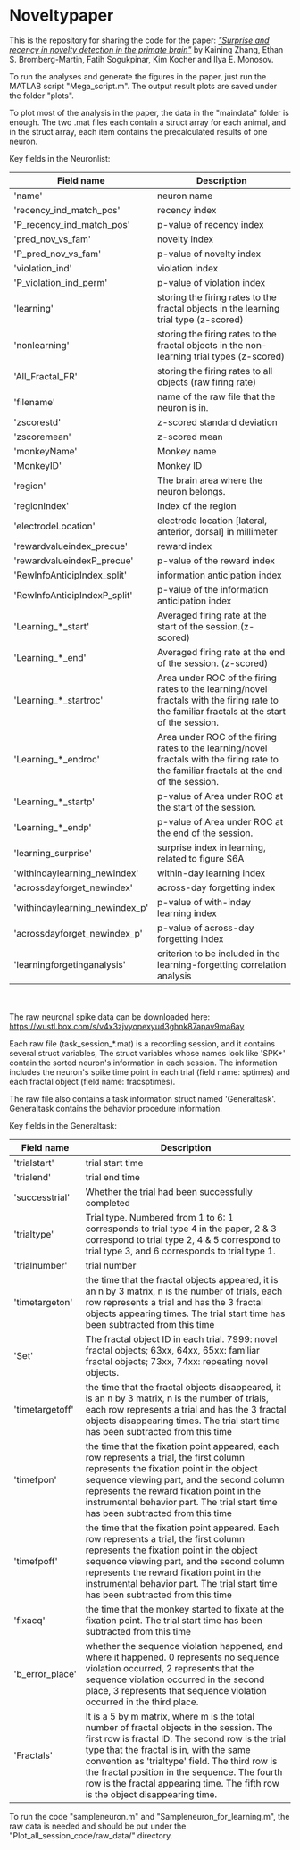 # Noveltypaper
This is the repository for sharing the code for the paper: [*"Surprise and recency in novelty detection in the
primate brain"*](https://www.cell.com/current-biology/pdfExtended/S0960-9822(22)00504-8) by Kaining Zhang, Ethan S. Bromberg-Martin, Fatih Sogukpinar, Kim Kocher and Ilya E. Monosov.


To run the analyses and generate the figures in the paper, just run the MATLAB script "Mega_script.m".
The output result plots are saved under the folder "plots".

To plot most of the analysis in the paper, the data in the "maindata" folder is enough. The two .mat files each contain a struct array for each animal, and in the struct array, each item contains the precalculated results of one neuron.

Key fields in the Neuronlist: 

| Field name | Description |
| --- | ----------- |
|'name' | neuron name |
|'recency_ind_match_pos' | recency index |
|'P_recency_ind_match_pos' | p-value of recency index |
|'pred_nov_vs_fam' | novelty index |
|'P_pred_nov_vs_fam' | p-value of novelty index |
|'violation_ind' | violation index |
|'P_violation_ind_perm' | p-value of violation index |
|'learning' | storing the firing rates to the fractal objects in the learning trial type (z-scored) |
|'nonlearning' | storing the firing rates to the fractal objects in the non-learning trial types (z-scored) |
|'All_Fractal_FR' | storing the firing rates to all objects (raw firing rate) |
|'filename' | name of the raw file that the neuron is in. |
|'zscorestd' | z-scored standard deviation |
|'zscoremean' | z-scored mean |
|'monkeyName'  | Monkey name |
|'MonkeyID' | Monkey ID |
|'region'  | The brain area where the neuron belongs. |
|'regionIndex' | Index of the region |
|'electrodeLocation' | electrode location [lateral, anterior, dorsal] in millimeter |
|'rewardvalueindex_precue' | reward index |
|'rewardvalueindexP_precue' | p-value of the reward index |
|'RewInfoAnticipIndex_split' | information anticipation index |
|'RewInfoAnticipIndexP_split' | p-value of the information anticipation index |
|'Learning_\*_start' | Averaged firing rate at the start of the session.(z-scored) |
|'Learning_\*_end' | Averaged firing rate at the end of the session. (z-scored) |
|'Learning_\*_startroc' | Area under ROC of the firing rates to the learning/novel fractals with the firing rate to the familiar fractals at the start of the session. |
|'Learning_\*_endroc' | Area under ROC of the firing rates to the learning/novel fractals with the firing rate to the familiar fractals at the end of the session. |
|'Learning_\*_startp' | p-value of Area under ROC at the start of the session. |
|'Learning_\*_endp' | p-value of Area under ROC at the end of the session. |
|'learning_surprise' | surprise index in learning, related to figure S6A |
|'withindaylearning_newindex' | within-day learning index |
|'acrossdayforget_newindex' | across-day forgetting index |
|'withindaylearning_newindex_p' | p-value of with-inday learning index |
|'acrossdayforget_newindex_p' | p-value of across-day forgetting index |
|'learningforgetinganalysis'  | criterion to be included in the learning-forgetting correlation analysis |

</br></br>
The raw neuronal spike data can be downloaded here: https://wustl.box.com/s/v4x3zjvyopexyud3ghnk87apav9ma6ay

Each raw file (task_session_\*.mat) is a recording session, and it contains several struct variables, The struct variables whose names look like 'SPK*' contain the sorted neuron's information in each session. The information includes the neuron's spike time point in each trial (field name: sptimes) and each fractal object (field name: fracsptimes). 

The raw file also contains a task information struct named 'Generaltask'. Generaltask contains the behavior procedure information.

Key fields in the Generaltask:

| Field name | Description |
| --- | ----------- |
|'trialstart' | trial start time |
|'trialend' | trial end time |
|'successtrial' | Whether the trial had been successfully completed |
|'trialtype' | Trial type. Numbered from 1 to 6: 1 corresponds to trial type 4 in the paper, 2 & 3 correspond to trial type 2, 4 & 5 correspond to trial type 3, and 6 corresponds to trial type 1.
|'trialnumber' | trial number |
|'timetargeton' | the time that the fractal objects appeared, it is an n by 3 matrix, n is the number of trials,  each row represents a trial and has the 3 fractal objects appearing times. The trial start time has been subtracted from this time|
|'Set' | The fractal object ID in each trial. 7999: novel fractal objects; 63xx, 64xx, 65xx: familiar fractal objects; 73xx, 74xx: repeating novel objects. |
|'timetargetoff' | the time that the fractal objects disappeared, it is an n by 3 matrix, n is the number of trials,  each row represents a trial and has the 3 fractal objects disappearing times. The trial start time has been subtracted from this time |
|'timefpon' | the time that the fixation point appeared, each row represents a trial, the first column represents the fixation point in the object sequence viewing part, and the second column represents the reward fixation point in the instrumental behavior part. The trial start time has been subtracted from this time |
|'timefpoff' | the time that the fixation point appeared. Each row represents a trial, the first column represents the fixation point in the object sequence viewing part, and the second column represents the reward fixation point in the instrumental behavior part. The trial start time has been subtracted from this time |
|'fixacq' | the time that the monkey started to fixate at the fixation point. The trial start time has been subtracted from this time |
|'b_error_place' | whether the sequence violation happened, and where it happened. 0 represents no sequence violation occurred, 2 represents that the sequence violation occurred in the second place, 3 represents that sequence violation occurred in the third place. |
|'Fractals' | It is a 5 by m matrix, where m is the total number of fractal objects in the session. The first row is fractal ID. The second row is the trial type that the fractal is in, with the same convention as 'trialtype' field. The third row is the fractal position in the sequence. The fourth row is the fractal appearing time. The fifth row is the object disappearing time. |

To run the code "sampleneuron.m" and "Sampleneuron_for_learning.m", the raw data is needed and should be put under the "Plot_all_session_code/raw_data/" directory.
